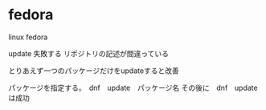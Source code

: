 # fedora
linux fedora


update 失敗する
リポジトリの記述が間違っている

とりあえず一つのパッケージだけをupdateすると改善

パッケージを指定する。　dnf　update　パッケージ名
その後に　dnf　update　は成功
